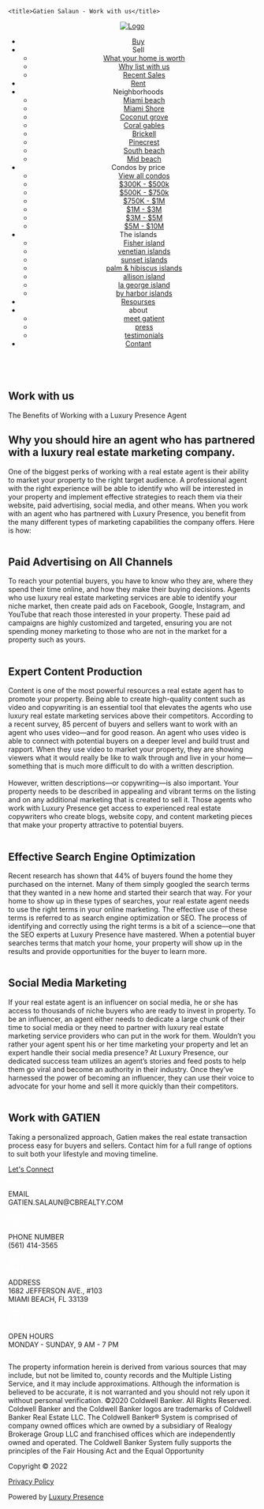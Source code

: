 <!DOCTYPE html>
<html lang="en">
<head>
    <meta charset="UTF-8">
    <meta http-equiv="X-UA-Compatible" content="IE=edge">
    <meta name="viewport" content="width=device-width, initial-scale=1.0">
    <link rel="preconnect" href="https://fonts.googleapis.com">
    <link rel="preconnect" href="https://fonts.gstatic.com" crossorigin>
    <link href="https://fonts.googleapis.com/css2?family=Montserrat:wght@400;700&family=Poppins:wght@400;700&display=swap" rel="stylesheet">
    <link href="https://fonts.googleapis.com/css2?family=Forum&family=Montserrat:wght@400;700&family=Poppins:wght@400;700&display=swap" rel="stylesheet">
    <link rel="stylesheet" href="index.css">

    <title>Gatien Salaun - Work with us</title>

</head>
<body>
    <header>
        <a href="#"><img src="imgs/logo.webp" alt="Logo"></a>
        <nav>
            <ul class="mainMenu">
                <li><a href="#">Buy</a></li>
                <li>Sell
                    <ul class="subMenu">
                        <li><a href="#">What your home is worth</a></li>
                        <li><a href="#">Why list with us</a></li>
                        <li><a href="#">Recent Sales</a></li>
                    </ul>
                </li>
                <li><a href="#">Rent</a></li>
                <li>Neighborhoods
                    <ul class="subMenu">
                        <li><a href="#">Miami beach</a></li>
                        <li><a href="#">Miami Shore</a></li>
                        <li><a href="#">Coconut grove</a></li>
                        <li><a href="#">Coral gables</a></li>
                        <li><a href="#">Brickell</a></li>
                        <li><a href="#">Pinecrest</a></li>
                        <li><a href="#">South beach</a></li>
                        <li><a href="#">Mid beach</a></li>
                    </ul>
                </li>
                <li>Condos by price
                    <ul class="subMenu">
                        <li><a href="#">View all condos</a></li>
                        <li><a href="#">$300K - $500k</a></li>
                        <li><a href="#">$500K - $750k</a></li>
                        <li><a href="#">$750K - $1M</a></li>
                        <li><a href="#">$1M - $3M</a></li>
                        <li><a href="#">$3M - $5M</a></li>
                        <li><a href="#">$5M - $10M</a></li>
                    </ul>
                </li>
                <li>The islands
                    <ul class="subMenu">
                        <li><a href="#">Fisher island</a></li>
                        <li><a href="#">venetian islands</a></li>
                        <li><a href="#">sunset islands</a></li>
                        <li><a href="#">palm & hibiscus islands</a></li>
                        <li><a href="#">allison island</a></li>
                        <li><a href="#">la george island</a></li>
                        <li><a href="#">by harbor islands</a></li>
                    </ul>
                </li>
                <li><a href="#">Resourses</a></li>
                <li>about
                    <ul class="subMenu">
                        <li><a href="#">meet gatient</a></li>
                        <li><a href="#">press</a></li>
                        <li><a href="#">testimonials</a></li>
                    </ul>
                </li>
                <li><a href="#">Contant</a></li>
            </ul>
        </nav>
    </header>
    <main>
        <section class="hero">
            <img src="imgs/deal.jpg" alt="">
            <div class="heroText">
                <h1>Work with us</h1>
                <p>The Benefits of Working with a Luxury Presence Agent</p>        
            </div>
        </section>
        <section class="benefits container">
            <h2>Why you should hire an agent who has partnered with a luxury real estate marketing company.</h2>
            <p>One of the biggest perks of working with a real estate agent is their ability to market your property to the right target audience. A professional agent with the right experience will be able to identify who will be interested in your property and implement effective strategies to reach them via their website, paid advertising, social media, and other means. When you work with an agent who has partnered with Luxury Presence, you benefit from the many different types of marketing capabilities the company offers. Here is how:
            </p>
            <div class="benefit_single">
                <img src="imgs/trade_market.jpg" loading="lazy" alt="">
                <div>
                    <h2>Paid Advertising on All Channels</h2>
                    <p>To reach your potential buyers, you have to know who they are, where they spend their time online, and how they make their buying decisions. Agents who use luxury real estate marketing services are able to identify your niche market, then create paid ads on Facebook, Google, Instagram, and YouTube that reach those interested in your property. These paid ad campaigns are highly customized and targeted, ensuring you are not spending money marketing to those who are not in the market for a property such as yours.</p>
                </div>
            </div>
            <div class="benefit_single reverse_row">
                <img src="imgs/production.jpg" loading="lazy" alt="">
                <div>
                    <h2>Expert Content Production</h2>
                    <p>Content is one of the most powerful resources a real estate agent has to promote your property. Being able to create high-quality content such as video and copywriting is an essential tool that elevates the agents who use luxury real estate marketing services above their competitors. According to a recent survey, 85 percent of buyers and sellers want to work with an agent who uses video—and for good reason. An agent who uses video is able to connect with potential buyers on a deeper level and build trust and rapport. When they use video to market your property, they are showing viewers what it would really be like to walk through and live in your home—something that is much more difficult to do with a written description.
                        <br><br>However, written descriptions—or copywriting—is also important. Your property needs to be described in appealing and vibrant terms on the listing and on any additional marketing that is created to sell it. Those agents who work with Luxury Presence get access to experienced real estate copywriters who create blogs, website copy, and content marketing pieces that make your property attractive to potential buyers.
                        </p>
                </div>
            </div>
            <div class="benefit_single">
                <img src="imgs/audience.jpg" loading="lazy" alt="">
                <div>
                    <h2>Effective Search Engine Optimization</h2>
                    <p>Recent research has shown that 44% of buyers found the home they purchased on the internet. Many of them simply googled the search terms that they wanted in a new home and started their search that way. For your home to show up in these types of searches, your real estate agent needs to use the right terms in your online marketing. The effective use of these terms is referred to as search engine optimization or SEO. The process of identifying and correctly using the right terms is a bit of a science—one that the SEO experts at Luxury Presence have mastered. When a potential buyer searches terms that match your home, your property will show up in the results and provide opportunities for the buyer to learn more.
                    </p>
                </div>
            </div>
            <div class="benefit_single reverse_row">
                <img src="imgs/search_engine.jpg" loading="lazy" alt="">
                <div>
                    <h2>Social Media Marketing</h2>
                    <p>If your real estate agent is an influencer on social media, he or she has access to thousands of niche buyers who are ready to invest in property. To be an influencer, an agent either needs to dedicate a large chunk of their time to social media or they need to partner with luxury real estate marketing service providers who can put in the work for them. Wouldn’t you rather your agent spent his or her time marketing your property and let an expert handle their social media presence? At Luxury Presence, our dedicated success team utilizes an agent’s stories and feed posts to help them go viral and become an authority in their industry. Once they’ve harnessed the power of becoming an influencer, they can use their voice to advocate for your home and sell it more quickly than their competitors.</p>
                </div>
            </div>
        </section>
        <section class="contact">
            <img src="imgs/gatien.webp" alt="">
            <div>
                <h2 class="h1">Work with GATIEN</h2>
                <p>Taking a personalized approach, Gatien makes the real estate transaction process easy for buyers and sellers. Contact him for a full range of options to suit both your lifestyle and moving timeline.</p>
                <a href="#" class="button_transparent">Let's Connect</a>
            </div>
        </section>
    </main>
    <footer>
        <div class="container footer">
            <div class="footer_contact">
                <div>
                    <svg width="30" height="19" viewBox="0 0 30 19" fill="none" xmlns="http://www.w3.org/2000/svg">
                        <path d="M2 0C0.903517 0 0 0.903517 0 2V16.6667C0 17.7631 0.903517 18.6667 2 18.6667H28C29.0965 18.6667 30 17.7631 30 16.6667V2C30 0.903517 29.0965 0 28 0H2ZM2.4375 1.33333H27.5625L15.6458 11.4896C15.3389 11.7512 14.6612 11.7512 14.3542 11.4896L2.4375 1.33333ZM1.33333 2.13542L10.1979 9.6979L1.33333 16.5729V2.13542ZM28.6667 2.13542V16.5729L19.8021 9.6979L28.6667 2.13542ZM11.2396 10.5833L13.4896 12.5C14.3543 13.2369 15.6457 13.2369 16.5104 12.5L18.7604 10.5833L27.4687 17.3333H2.53125L11.2396 10.5833Z" fill="#FFFFFF"></path>
                    </svg>
                    <p>EMAIL<br>GATIEN.SALAUN@CBREALTY.COM</p>
                </div>
                <div>
                    <svg width="30" height="25" viewBox="0 0 30 25" fill="none" xmlns="http://www.w3.org/2000/svg">
                        <path fill-rule="evenodd" clip-rule="evenodd" d="M10.7964 8.1207H19.2036V8.7279C19.2036 10.8195 20.9082 12.5259 23.001 12.5259H24.741L25.2852 20.7051C25.3776 22.1235 24.2868 23.2719 22.8822 23.2719H7.0032C5.5944 23.2719 4.5084 22.1085 4.6002 20.7039C4.782 17.9895 4.9152 15.2313 5.154 12.5265H6.9996C9.0918 12.5265 10.797 10.8207 10.797 8.7285V8.1207H10.7964ZM11.46 16.5807C11.46 14.6565 13.0188 13.0977 14.943 13.0977C16.8666 13.0977 18.4254 14.6571 18.4254 16.5807C18.4254 18.5055 16.8678 20.0631 14.943 20.0631C13.02 20.0637 11.46 18.5043 11.46 16.5807ZM14.943 12.0381C12.4344 12.0381 10.4004 14.0721 10.4004 16.5807C10.4004 19.0887 12.435 21.1233 14.943 21.1233C17.4486 21.1233 19.485 19.0869 19.485 16.5807C19.485 14.0727 17.451 12.0381 14.943 12.0381ZM9.0846 4.8363C8.22 4.8363 7.512 5.5443 7.512 6.4089V8.7285C7.512 9.0093 7.2804 9.2415 6.999 9.2415H1.5726C1.2906 9.2415 1.0596 9.0111 1.0596 8.7285V6.9285C1.0596 6.4797 1.1628 6.0945 1.3902 5.7069C1.896 4.8465 2.7294 4.1013 3.795 3.4749C9.279 0.2517 20.7192 0.2523 26.2044 3.4749C27.2706 4.1013 28.104 4.8465 28.6098 5.7069C28.8354 6.0921 28.9398 6.4815 28.9398 6.9285V8.7285C28.9398 9.0111 28.71 9.2415 28.4268 9.2415H23.0004C22.719 9.2415 22.4874 9.0093 22.4874 8.7285V6.4089C22.4874 5.5425 21.7806 4.8363 20.9148 4.8363H9.0846ZM8.571 6.4089C8.571 6.1263 8.8026 5.8965 9.0846 5.8965H20.9154C21.1968 5.8965 21.429 6.1275 21.429 6.4089V8.7285C21.429 9.5943 22.1352 10.3017 23.001 10.3017H28.4274C29.292 10.3017 30 9.5931 30 8.7285V6.9285C30 6.2835 29.8464 5.7291 29.5206 5.1729C28.9188 4.1493 27.9564 3.2799 26.7384 2.5641C20.9214 -0.8547 9.0798 -0.8547 3.2622 2.5641C2.0436 3.2799 1.0812 4.1487 0.48 5.1729C0.153 5.7291 0 6.2835 0 6.9279V8.7279C0 9.5925 0.7092 10.3011 1.5726 10.3011H6.999C7.8648 10.3011 8.571 9.5937 8.571 8.7279V6.4089ZM9.7368 7.5915V8.7285C9.7368 10.2387 8.5092 11.4669 6.999 11.4669H4.6686C4.3914 11.4669 4.164 11.6799 4.1412 11.9511C3.8892 14.8347 3.7386 17.7435 3.5448 20.6331C3.4116 22.6425 4.989 24.3315 7.0032 24.3315H22.8822C24.882 24.3315 26.475 22.6575 26.3406 20.6343L25.7622 11.9607C25.7436 11.6811 25.5102 11.4675 25.2342 11.4675L23.001 11.4663C21.4902 11.4663 20.2632 10.2375 20.2632 8.7279V7.5909C20.2632 7.2981 20.0262 7.0611 19.7334 7.0611H10.2666C9.9738 7.0611 9.7368 7.2987 9.7368 7.5915Z" fill="#FFFFFF"></path>
                    </svg>
                    <p>PHONE NUMBER<br>(561) 414-3565</p>
                </div>
            </div>
            <div class="footer_contact">
                <div>
                    <svg width="31" height="30" viewBox="0 0 31 30" fill="none" xmlns="http://www.w3.org/2000/svg">
                        <path d="M29.9821 6.49489C29.7931 6.35756 29.679 6.32046 29.4572 6.39228L20.298 9.41368L16.1952 8.03558L15.8172 9.41525L19.7644 10.7038V28.1462L9.89831 25.7069V22.1034H8.71438V25.7515L1.21616 28.2532V15.3945H0.0322266V29.2729C0.0322266 29.5077 0.130098 29.7279 0.321106 29.8645C0.445418 29.9541 0.585911 29.9999 0.735086 29.9999C0.814804 29.9999 0.890971 29.9868 0.967926 29.96L9.48433 27.029L20.1792 29.7887C20.3224 29.8254 20.4751 29.8171 20.6152 29.7654L29.8104 26.2235C30.0942 26.1177 30.0251 25.8466 30.0251 25.5431V7.08291C30.0251 6.85086 30.17 6.63144 29.9821 6.49489ZM28.8412 25.0388L20.9483 28.0361V10.7065L28.8412 8.08649V25.0388Z" fill="#FFFFFF"></path>
                        <path d="M6.57515 19.1142C6.6671 19.422 6.95006 19.6323 7.2713 19.6323C7.59215 19.6323 7.87511 19.422 7.96746 19.1142C8.67742 16.7514 10.0393 15.2447 11.3559 13.788C12.9944 11.9747 14.5422 10.2615 14.5422 7.2717C14.5422 3.39788 11.1451 0 7.2713 0C3.39827 0 0 3.39748 0 7.2717C0 10.2615 1.54819 11.9747 3.18674 13.788C4.50328 15.2447 5.86479 16.7514 6.57515 19.1142ZM7.2713 1.45426C10.316 1.45426 13.0883 4.22663 13.0883 7.2717C13.0883 9.70191 11.7852 11.1435 10.2769 12.8121C9.2461 13.9534 8.10992 15.2096 7.2713 16.9199C6.43229 15.2096 5.29651 13.953 4.2657 12.8121C2.75698 11.1432 1.45426 9.70191 1.45426 7.2717C1.45426 4.22663 4.22663 1.45426 7.2713 1.45426Z" fill="#FFFFFF"></path>
                        <path d="M7.26193 10.1616C8.8705 10.1616 10.1795 8.86084 10.1795 7.26175C10.1795 5.66305 8.87089 4.3623 7.26193 4.3623C5.65297 4.3623 4.34473 5.66305 4.34473 7.26175C4.34512 8.86084 5.65336 10.1616 7.26193 10.1616ZM7.26193 5.81657C8.06898 5.81657 8.72527 6.46536 8.72527 7.26175C8.72527 8.05932 8.06898 8.70733 7.26193 8.70733C6.45528 8.70733 5.79899 8.05893 5.79899 7.26175C5.79899 6.46536 6.45528 5.81657 7.26193 5.81657Z" fill="#FFFFFF"></path>
                    </svg>
                    <p>ADDRESS<br>1682 JEFFERSON AVE., #103<br>MIAMI BEACH, FL 33139</p>
                </div>
                <div>
                    <svg width="30" height="30" viewBox="0 0 30 30" fill="none" xmlns="http://www.w3.org/2000/svg">
                        <path d="M14.9987 0C6.72273 0 0 6.72536 0 15.0013C0 23.2773 6.72273 30 14.9987 30C23.2746 30 30 23.2773 30 15.0013C30 6.72536 23.2746 0 14.9987 0ZM14.9987 1.42895C22.5026 1.42895 28.5711 7.49743 28.5711 15.0013C28.5711 22.5052 22.5026 28.5711 14.9987 28.5711C7.4948 28.5711 1.42895 22.5052 1.42895 15.0013C1.42895 7.49743 7.4948 1.42895 14.9987 1.42895V1.42895Z" fill="#FFFFFF"></path>
                        <path d="M14.9882 6.42C14.7991 6.42275 14.6189 6.50033 14.4869 6.63574C14.355 6.77114 14.2821 6.95333 14.2842 7.14239V15.2969L20.2083 21.221C20.2748 21.2873 20.3537 21.3398 20.4404 21.3757C20.5272 21.4115 20.6202 21.4299 20.7141 21.4298C20.808 21.4296 20.901 21.411 20.9877 21.375C21.0744 21.3389 21.1531 21.2862 21.2194 21.2197C21.2857 21.1532 21.3383 21.0743 21.3741 20.9875C21.4099 20.9007 21.4283 20.8077 21.4282 20.7138C21.428 20.62 21.4094 20.527 21.3734 20.4403C21.3373 20.3536 21.2845 20.2749 21.2181 20.2086L15.7132 14.7037V7.14239C15.7143 7.047 15.6962 6.95238 15.6601 6.86408C15.624 6.77577 15.5706 6.69557 15.5031 6.62824C15.4355 6.56091 15.3551 6.50779 15.2667 6.47203C15.1782 6.43627 15.0835 6.41857 14.9882 6.42V6.42Z" fill="#FFFFFF"></path>
                        <path d="M15.7142 3.57173C15.7142 3.76117 15.639 3.94286 15.505 4.07681C15.3711 4.21077 15.1894 4.286 14.9999 4.286C14.8105 4.286 14.6288 4.21077 14.4949 4.07681C14.3609 3.94286 14.2856 3.76117 14.2856 3.57173C14.2856 3.47793 14.3041 3.38503 14.34 3.29837C14.3759 3.2117 14.4285 3.13298 14.4949 3.06665C14.5612 3.00032 14.6399 2.9477 14.7266 2.9118C14.8133 2.8759 14.9061 2.85742 14.9999 2.85742C15.0937 2.85742 15.1866 2.8759 15.2733 2.9118C15.36 2.9477 15.4387 3.00032 15.505 3.06665C15.5714 3.13298 15.624 3.2117 15.6599 3.29837C15.6958 3.38503 15.7142 3.47793 15.7142 3.57173Z" fill="#FFFFFF"></path>
                        <path d="M15.7142 26.4292C15.7142 26.6186 15.639 26.8003 15.505 26.9342C15.3711 27.0682 15.1894 27.1434 14.9999 27.1434C14.8105 27.1434 14.6288 27.0682 14.4949 26.9342C14.3609 26.8003 14.2856 26.6186 14.2856 26.4292C14.2856 26.3353 14.3041 26.2425 14.34 26.1558C14.3759 26.0691 14.4285 25.9904 14.4949 25.9241C14.5612 25.8577 14.6399 25.8051 14.7266 25.7692C14.8133 25.7333 14.9061 25.7148 14.9999 25.7148C15.0937 25.7148 15.1866 25.7333 15.2733 25.7692C15.36 25.8051 15.4387 25.8577 15.505 25.9241C15.5714 25.9904 15.624 26.0691 15.6599 26.1558C15.6958 26.2425 15.7142 26.3353 15.7142 26.4292V26.4292Z" fill="#FFFFFF"></path>
                        <path d="M26.4286 15.7147C26.2392 15.7147 26.0575 15.6394 25.9236 15.5055C25.7896 15.3715 25.7144 15.1898 25.7144 15.0004C25.7144 14.811 25.7896 14.6293 25.9236 14.4953C26.0575 14.3614 26.2392 14.2861 26.4286 14.2861C26.6181 14.2861 26.7998 14.3614 26.9337 14.4953C27.0677 14.6293 27.1429 14.811 27.1429 15.0004C27.1429 15.0942 27.1245 15.1871 27.0886 15.2738C27.0527 15.3604 27.0001 15.4392 26.9337 15.5055C26.8674 15.5718 26.7887 15.6244 26.702 15.6603C26.6153 15.6962 26.5224 15.7147 26.4286 15.7147Z" fill="#FFFFFF"></path>
                        <path d="M3.57073 15.7147C3.38129 15.7147 3.19961 15.6394 3.06565 15.5055C2.9317 15.3715 2.85644 15.1898 2.85645 15.0004C2.85645 14.811 2.9317 14.6293 3.06566 14.4953C3.19961 14.3614 3.38129 14.2861 3.57073 14.2861C3.76018 14.2861 3.94186 14.3614 4.07582 14.4953C4.20978 14.6293 4.28503 14.811 4.28504 15.0004C4.28504 15.0942 4.26656 15.1871 4.23067 15.2738C4.19477 15.3604 4.14215 15.4392 4.07582 15.5055C4.00949 15.5718 3.93075 15.6244 3.84409 15.6603C3.75742 15.6962 3.66454 15.7147 3.57073 15.7147Z" fill="#FFFFFF"></path>
                        <path d="M23.5856 7.42394C23.4516 7.5579 23.2699 7.63317 23.0805 7.63317C22.8911 7.63316 22.7094 7.5579 22.5754 7.42394C22.4415 7.28998 22.3662 7.1083 22.3662 6.91886C22.3662 6.72942 22.4415 6.54773 22.5754 6.41377C22.7094 6.27982 22.8911 6.20459 23.0805 6.20459C23.2699 6.20459 23.4516 6.27982 23.5856 6.41377C23.6519 6.4801 23.7045 6.55887 23.7404 6.64553C23.7763 6.7322 23.7948 6.82505 23.7948 6.91886C23.7948 7.01266 23.7763 7.10556 23.7404 7.19222C23.7045 7.27889 23.6519 7.35761 23.5856 7.42394V7.42394Z" fill="#FFFFFF"></path>
                        <path d="M7.42298 23.587C7.28902 23.721 7.10734 23.7963 6.9179 23.7963C6.72845 23.7963 6.54677 23.721 6.41282 23.587C6.27887 23.4531 6.20361 23.2714 6.20361 23.0819C6.20361 22.8925 6.27887 22.7108 6.41282 22.5769C6.54677 22.4429 6.72845 22.3677 6.9179 22.3677C7.10734 22.3677 7.28902 22.4429 7.42298 22.5769C7.48931 22.6432 7.54193 22.7219 7.57783 22.8086C7.61372 22.8952 7.6322 22.9881 7.6322 23.0819C7.6322 23.1757 7.61372 23.2686 7.57783 23.3553C7.54193 23.442 7.48931 23.5207 7.42298 23.587V23.587Z" fill="#FFFFFF"></path>
                        <path d="M22.5754 23.587C22.4415 23.4531 22.3662 23.2714 22.3662 23.0819C22.3662 22.8925 22.4415 22.7108 22.5754 22.5769C22.7094 22.4429 22.8911 22.3677 23.0805 22.3677C23.2699 22.3677 23.4516 22.4429 23.5856 22.5769C23.7195 22.7108 23.7948 22.8925 23.7948 23.0819C23.7948 23.2714 23.7195 23.4531 23.5856 23.587C23.5193 23.6534 23.4405 23.706 23.3539 23.7419C23.2672 23.7778 23.1743 23.7963 23.0805 23.7963C22.9867 23.7963 22.8938 23.7778 22.8071 23.7419C22.7205 23.706 22.6417 23.6534 22.5754 23.587V23.587Z" fill="#FFFFFF"></path>
                        <path d="M6.41282 7.42394C6.27886 7.28998 6.20361 7.1083 6.20361 6.91886C6.20362 6.72942 6.27887 6.54773 6.41283 6.41377C6.54679 6.27982 6.72847 6.20459 6.91791 6.20459C7.10734 6.20459 7.28902 6.27982 7.42298 6.41377C7.55694 6.54773 7.63219 6.72942 7.6322 6.91886C7.6322 7.1083 7.55695 7.28998 7.42299 7.42394C7.35667 7.49027 7.27792 7.54289 7.19126 7.57879C7.10459 7.61469 7.01171 7.63317 6.91791 7.63317C6.8241 7.63317 6.73122 7.61469 6.64455 7.57879C6.55789 7.54289 6.47915 7.49027 6.41282 7.42394V7.42394Z" fill="#FFFFFF"></path>
                    </svg>
                    <p>OPEN HOURS<br>MONDAY - SUNDAY, 9 AM - 7 PM</p>
                </div>
            </div>
            <div class="footer_legal">
                <img src="imgs/legal.webp" alt="">
                <p>The property information herein is derived from various sources that may include, but not be limited to, county records and the Multiple Listing Service, and it may include approximations. Although the information is believed to be accurate, it is not warranted and you should not rely upon it without personal verification. ©2020 Coldwell Banker. All Rights Reserved. Coldwell Banker and the Coldwell Banker logos are trademarks of Coldwell Banker Real Estate LLC. The Coldwell Banker® System is comprised of company owned offices which are owned by a subsidiary of Realogy Brokerage Group LLC and franchised offices which are independently owned and operated. The Coldwell Banker System fully supports the principles of the Fair Housing Act and the Equal Opportunity <img src="imgs/realtor.png" alt=""></p>
            </div>
            <div class="footer_copy">
                <div class="copy">
                    <p>Copyright © 2022</p>
                    <a href="#">Privacy Policy</a>
                </div>
                <div>
                    <p>Powered by <a href="http://" target="_blank">Luxury Presence</a></p>
                </div>
                <div class="social">
                    <a href="" target="_blank"><i class="fab fa-instagram" aria-hidden="true"></i></i></a>
                    <a href="" target="_blank"><i class="fab fa-linkedin-in" aria-hidden="true"></i></a>
                    <a href="" target="_blank"><i class="fab fa-facebook-f" aria-hidden="true"></i></a>
                    <a href="" target="_blank"><i class="fab fa-youtube" aria-hidden="true"></i></a>
                </div>
            </div>
        </div>
    </footer>
    <script type="text/javascript" data-mutate-approach="sync" src="https://kit.fontawesome.com/6219da6e02.js"></script>
    <script src="index.js"></script>
</body>
</html>